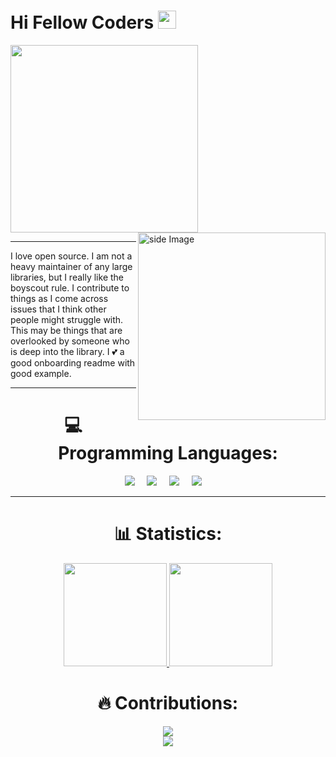 # Hi Fellow Coders <img src="https://github.com/SouvikGiri/SouvikGiri/blob/main/" width="29" height="auto"/>
<p>
  <img src="https://camo.githubusercontent.com/992babdffd8c74a1502de375fbdf7e4d54773242/68747470733a2f2f6d656469612e67697068792e636f6d2f6d656469612f53576f536b4e36447854737a71494b4571762f67697068792e676966" width="auto" height="300"/>
<img src="https://github.com/SouvikGiri/SouvikGiriy/blob/main/life_balance.gif" alt="side Image" align="right" width="auto" height="300" />
</p>
<hr>
</p>
I love open source.  I am not a heavy maintainer of any large libraries, but I really like the boyscout rule.  I contribute to things as I come across issues that I think other people might struggle with.  This may be things that are overlooked by someone who is deep into the library.  I 💕 a good onboarding readme with good example.
<br>
<hr>
 <h1 align = "center">💻 Programming Languages:</h1>
<p align ="Center">
 <img src="https://img.shields.io/badge/C%2B%2B-00599C?style=for-the-badge&logo=c%2B%2B&logoColor=white" />&nbsp;&nbsp;&nbsp;&nbsp;
 <img src="https://img.shields.io/badge/C-00599C?style=for-the-badge&logo=c&logoColor=white" />&nbsp;&nbsp;&nbsp;&nbsp;
 <img src="https://img.shields.io/badge/-HTML5-E34F26?style=for-the-badge&logo=html5&logoColor=white" />&nbsp;&nbsp;&nbsp;&nbsp;
 <img src="https://img.shields.io/badge/Python-3776AB?style=for-the-badge&logo=python&logoColor=white" />&nbsp;&nbsp;&nbsp;&nbsp;
 </br>
<hr>
<h1 align="center"> 📊 Statistics: </h1>

<p align="center">
  <a href="https://github.com/SouvikGiri/github-readme-stats">
    <img src="https://github-readme-stats.vercel.app/api?username=SouvikGiri&show_icons=true&bg_color=0d1117&text_color=FFF&border_color=444" height="165">
  </a>
  <a href="https://github.com/SouvikGiri/github-readme-stats">
    <img src="https://github-readme-stats.vercel.app/api/top-langs/?username=kumarjeetray&layout=compact&bg_color=0d1117&text_color=FFF&border_color=444"  height="165">
  </a>
  <br>
</p>
<h1 align="center"> 🔥 Contributions: </h1>
<p align="center">
 <a href="https://git.io/streak-stats">
    <img src="http://github-readme-streak-stats.herokuapp.com?user=SouvikGiri&theme=react&background=0d1117&border=666">
  </a>
  <br>
  <a href="https://github.com/SouvikGiri/github-readme-activity-graph">
    <img src="https://activity-graph.herokuapp.com/graph?username=SouvikGiri&theme=react-dark&hide_border=true">
  </a>
</p>
